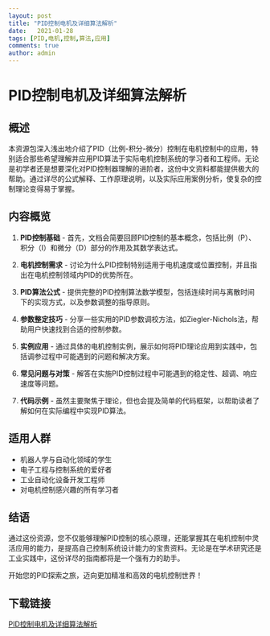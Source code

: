 ```yaml
---
layout: post
title: "PID控制电机及详细算法解析"
date:   2021-01-28
tags: [PID,电机,控制,算法,应用]
comments: true
author: admin
---
```

# PID控制电机及详细算法解析

## 概述

本资源包深入浅出地介绍了PID（比例-积分-微分）控制在电机控制中的应用，特别适合那些希望理解并应用PID算法于实际电机控制系统的学习者和工程师。无论是初学者还是想要深化对PID控制器理解的进阶者，这份中文资料都能提供极大的帮助。通过详尽的公式解释、工作原理说明，以及实际应用案例分析，使复杂的控制理论变得易于掌握。

## 内容概览

1. **PID控制基础** - 首先，文档会简要回顾PID控制的基本概念，包括比例（P）、积分（I）和微分（D）部分的作用及其数学表达式。
   
2. **电机控制需求** - 讨论为什么PID控制特别适用于电机速度或位置控制，并且指出在电机控制领域内PID的优势所在。

3. **PID算法公式** - 提供完整的PID控制算法数学模型，包括连续时间与离散时间下的实现方式，以及参数调整的指导原则。

4. **参数整定技巧** - 分享一些实用的PID参数调校方法，如Ziegler-Nichols法，帮助用户快速找到合适的控制参数。

5. **实例应用** - 通过具体的电机控制实例，展示如何将PID理论应用到实践中，包括调参过程中可能遇到的问题和解决方案。

6. **常见问题与对策** - 解答在实施PID控制过程中可能遇到的稳定性、超调、响应速度等问题。

7. **代码示例** - 虽然主要聚焦于理论，但也会提及简单的代码框架，以帮助读者了解如何在实际编程中实现PID算法。

## 适用人群

- 机器人学与自动化领域的学生
- 电子工程与控制系统的爱好者
- 工业自动化设备开发工程师
- 对电机控制感兴趣的所有学习者

## 结语

通过这份资源，您不仅能够理解PID控制的核心原理，还能掌握其在电机控制中灵活应用的能力，是提高自己控制系统设计能力的宝贵资料。无论是在学术研究还是工业实践中，这份详尽的指南都将是一个强有力的助手。

开始您的PID探索之旅，迈向更加精准和高效的电机控制世界！

## 下载链接

[PID控制电机及详细算法解析](https://pan.quark.cn/s/38673c686f42)